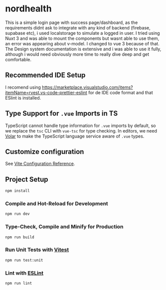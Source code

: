 # nordhealth

This is a simple login page with success page/dashboard, as the requirements didnt ask to integrate with any kind of backend (firebase, supabase etc), i used localstorage to simulate a logged in user. I tried using Nuxt 3 and was able to mount the components but wasnt able to use them, an error was appearing about v-model. I changed to vue 3 because of that.
The Design system documentation is extensive and i was able to use it fully, although i would need obviously more time to really dive deep and get comfortable. 

## Recommended IDE Setup

I recomend using https://marketplace.visualstudio.com/items?itemName=rvest.vs-code-prettier-eslint for de IDE code format and that ESlint is installed.

## Type Support for `.vue` Imports in TS

TypeScript cannot handle type information for `.vue` imports by default, so we replace the `tsc` CLI with `vue-tsc` for type checking. In editors, we need [Volar](https://marketplace.visualstudio.com/items?itemName=Vue.volar) to make the TypeScript language service aware of `.vue` types.

## Customize configuration

See [Vite Configuration Reference](https://vite.dev/config/).

## Project Setup

```sh
npm install
```

### Compile and Hot-Reload for Development

```sh
npm run dev
```

### Type-Check, Compile and Minify for Production

```sh
npm run build
```

### Run Unit Tests with [Vitest](https://vitest.dev/)

```sh
npm run test:unit
```

### Lint with [ESLint](https://eslint.org/)

```sh
npm run lint
```
